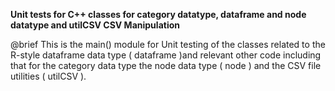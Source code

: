 **Unit tests for C++ classes for category datatype, dataframe and node datatype and utilCSV CSV Manipulation**

@brief This is the main() module for Unit testing of the classes related to the R-style dataframe data type ( dataframe )and relevant other code including that for the category data type the node data type ( node ) and the CSV file utilities ( utilCSV ).